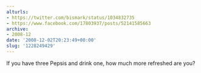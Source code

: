 ```yaml
---
alturls:
- https://twitter.com/bismark/status/1034832735
- https://www.facebook.com/17803937/posts/52141585663
archive:
- 2008-12
date: '2008-12-02T20:23:49+00:00'
slug: '1228249429'
---
```


If you have three Pepsis and drink one, how much more refreshed are you?

